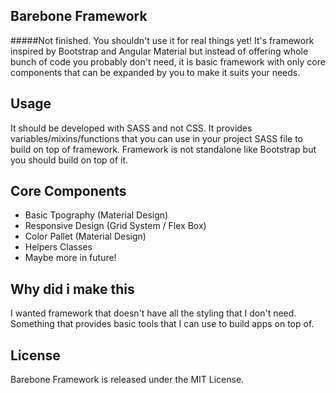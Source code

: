 ## Barebone Framework
#####Not finished. You shouldn't use it for real things yet!
It's framework inspired by Bootstrap and Angular Material but instead of offering whole bunch of code you probably don't need, it is basic framework with only core components that can be expanded by you to make it suits your needs.

## Usage
It should be developed with SASS and not CSS. It provides variables/mixins/functions that you can use in your project SASS file to build on top of framework. Framework is not standalone like Bootstrap but you should build on top of it.


## Core Components
 - Basic Tpography (Material Design)
 - Responsive Design (Grid System / Flex Box)
 - Color Pallet (Material Design)
 - Helpers Classes
 - Maybe more in future!
 
 
## Why did i make this
I wanted framework that doesn't have all the styling that I don't need. Something that provides basic tools that I can use to build apps on top of.
 
## License
Barebone Framework is released under the MIT License.